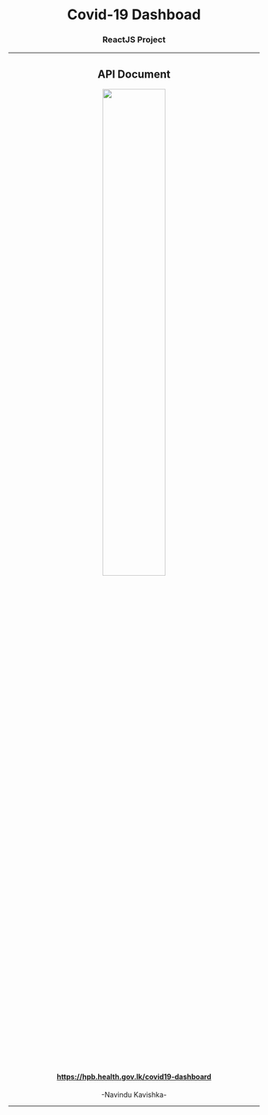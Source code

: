 <div align="center">
<h1>Covid-19 Dashboad</h1>
<h3>ReactJS Project</h3>
<hr>

<h2>API Document</h2>
<img width="50%" src="https://hpb.health.gov.lk/covid19-dashboard/img/logo-hpb.6c2ca8b9.png">
<h4><a href="https://hpb.health.gov.lk/covid19-dashboard/">https://hpb.health.gov.lk/covid19-dashboard</a></h4>
<p>-Navindu Kavishka-<p>
<div>
<hr>
